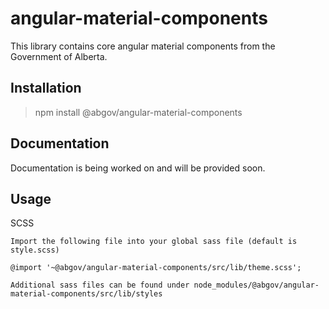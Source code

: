 # angular-material-components

This library contains core angular material components from the Government of Alberta.

## Installation

> npm install @abgov/angular-material-components

## Documentation

Documentation is being worked on and will be provided soon.

## Usage

SCSS

```
Import the following file into your global sass file (default is style.scss)

@import '~@abgov/angular-material-components/src/lib/theme.scss';

Additional sass files can be found under node_modules/@abgov/angular-material-components/src/lib/styles
```
